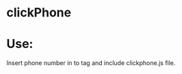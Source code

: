 clickPhone
==========

Use:
====
Insert phone number in to <span id="clickPhone"> tag and include clickphone.js file.

